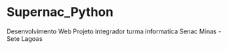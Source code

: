 # Supernac_Python
Desenvolvimento Web Projeto integrador turma informatica Senac Minas - Sete Lagoas
